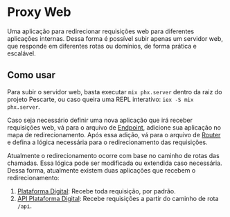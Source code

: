 # Proxy Web

Uma aplicação para redirecionar requisições web para diferentes aplicações internas. Dessa forma é possível subir apenas um servidor web, que responde em diferentes rotas ou domínios, de forma prática e escalável.

## Como usar

Para subir o servidor web, basta executar `mix phx.server` dentro da raiz do projeto Pescarte, ou caso queira uma REPL interativo: `iex -S mix phx.server`.

Caso seja necessário definir uma nova aplicação que irá receber requisições web, vá para o arquivo de [Endpoint](./lib/proxy_web/endpoint.ex), adicione sua aplicação no mapa de redirecionamento.
Após essa adição, vá para o arquivo de [Router](./lib/proxy_web/plugs/router.ex) e defina a lógica necessária para o redirecionamento das requisições.

Atualmente o redirecionamento ocorre com base no caminho de rotas das chamadas. Essa lógica pode ser modificada ou extendida caso necessária. Dessa forma, atualmente existem duas aplicações que recebem o redirecionamento:
1. [Plataforma Digital](../plataforma_digital): Recebe toda requisição, por padrão.
2. [API Plataforma Digital](../plataforma_digital_api): Recebe requisições a partir do caminho de rota `/api`.
